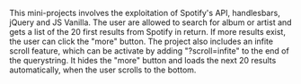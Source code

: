 This mini-projects involves the exploitation of Spotify's API, handlesbars, jQuery and JS Vanilla. The user are allowed to search for album or artist and gets a list of the 20 first results from Spotify in return.
If more results exist, the user can click the "more" button. The project also includes an infite scroll feature, which can be activate by adding "?scroll=infite" to the end of the querystring. It hides the "more" button and loads the next
20 results automatically, when the user scrolls to the bottom. 
